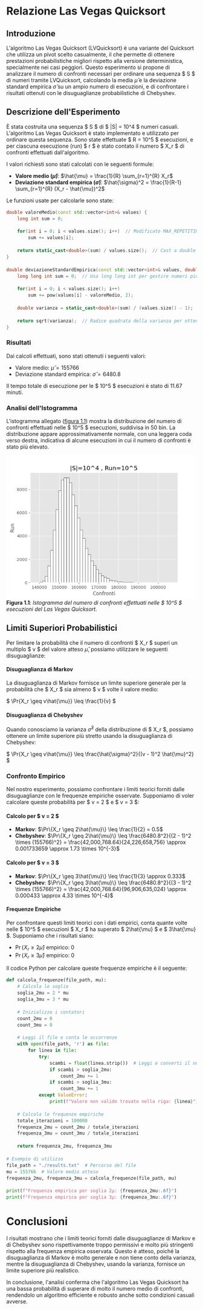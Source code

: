 # Relazione Las Vegas Quicksort

## Introduzione

L'algoritmo Las Vegas Quicksort (LVQuicksort) è una variante del Quicksort che utilizza un pivot scelto casualmente, il che permette di ottenere prestazioni probabilistiche migliori rispetto alla versione deterministica, specialmente nei casi peggiori. Questo esperimento si propone di analizzare il numero di confronti necessari per ordinare una sequenza $ S $ di numeri tramite LVQuicksort, calcolando la media $\hat{\mu}$ e la deviazione standard empirica $\hat{\sigma}$ su un ampio numero di esecuzioni, e di confrontare i risultati ottenuti con le disuguaglianze probabilistiche di Chebyshev.

## Descrizione dell'Esperimento

È stata costruita una sequenza $ S $ di $ |S| = 10^4 $ numeri casuali. L'algoritmo Las Vegas Quicksort è stato implementato e utilizzato per ordinare questa sequenza. Sono state effettuate $ R = 10^5 $ esecuzioni, e per ciascuna esecuzione (run) $ r $ è stato contato il numero $ X_r $ di confronti effettuati dall'algoritmo.

I valori richiesti sono stati calcolati con le seguenti formule:

- **Valore medio ($\hat{\mu}$)**: $\hat{\mu} = \frac{1}{R} \sum_{r=1}^{R} X_r$
- **Deviazione standard empirica ($\hat{\sigma}$)**: $\hat{\sigma}^2 = \frac{1}{R-1} \sum_{r=1}^{R} (X_r - \hat{\mu})^2$

Le funzioni usate per calcolarle sono state:

```cpp
double valoreMedio(const std::vector<int>& values) {
    long int sum = 0;

    for(int i = 0; i < values.size(); i++)  // Modificato MAX_REPETITIONS a values.size()
        sum += values[i];
    
    return static_cast<double>(sum) / values.size();  // Cast a double per precisione
}

double deviazioneStandardEmpirica(const std::vector<int>& values, double valoreMedio) {
    long long int sum = 0;  // Usa long long int per gestire numeri più grandi
    
    for(int i = 0; i < values.size(); i++)
        sum += pow(values[i] - valoreMedio, 2);
        
    double varianza = static_cast<double>(sum) / (values.size() - 1);
    
    return sqrt(varianza);  // Radice quadrata della varianza per ottenere la deviazione standard
}
```

### Risultati

Dai calcoli effettuati, sono stati ottenuti i seguenti valori:

- Valore medio: $\hat{\mu} = 155766$
- Deviazione standard empirica: $\hat{\sigma} = 6480.8$

Il tempo totale di esecuzione per le $ 10^5 $ esecuzioni è stato di 11.67 minuti.

### Analisi dell'Istogramma

L'istogramma allegato ([figura 1.1](./Exported/Plot.png)) mostra la distribuzione del numero di confronti effettuati nelle $ 10^5 $ esecuzioni, suddivisa in 50 bin. La distribuzione appare approssimativamente normale, con una leggera coda verso destra, indicativa di alcune esecuzioni in cui il numero di confronti è stato più elevato.

![Istogramma Confronti](./Exported/Plot.png)
<br>**Figura 1.1**: *Istogramma del numero di confronti effettuati nelle $ 10^5 $ esecuzioni del Las Vegas Quicksort.*

## Limiti Superiori Probabilistici

Per limitare la probabilità che il numero di confronti $ X_r $ superi un multiplo $ v $ del valore atteso $\hat{\mu}$, possiamo utilizzare le seguenti disuguaglianze:

#### Disuguaglianza di Markov

La disuguaglianza di Markov fornisce un limite superiore generale per la probabilità che $ X_r $ sia almeno $ v $ volte il valore medio:

$
\Pr\{X_r \geq v\hat{\mu}\} \leq \frac{1}{v}
$

#### Disuguaglianza di Chebyshev

Quando conosciamo la varianza $\hat{\sigma}^2$ della distribuzione di $ X_r $, possiamo ottenere un limite superiore più stretto usando la disuguaglianza di Chebyshev:

$
\Pr\{X_r \geq v\hat{\mu}\} \leq \frac{\hat{\sigma}^2}{(v - 1)^2 \hat{\mu}^2}
$

### Confronto Empirico

Nel nostro esperimento, possiamo confrontare i limiti teorici forniti dalle disuguaglianze con le frequenze empiriche osservate. Supponiamo di voler calcolare queste probabilità per $ v = 2 $ e $ v = 3 $:

#### Calcolo per $ v = 2 $

- **Markov**: $\Pr\{X_r \geq 2\hat{\mu}\} \leq \frac{1}{2} = 0.5$
- **Chebyshev**: $\Pr\{X_r \geq 2\hat{\mu}\} \leq \frac{6480.8^2}{(2 - 1)^2 \times (155766)^2} = \frac{42,000,768.64}{24,226,658,756} \approx 0.001733659 \approx 1.73 \times 10^{-3}$

#### Calcolo per $ v = 3 $

- **Markov**: $\Pr\{X_r \geq 3\hat{\mu}\} \leq \frac{1}{3} \approx 0.333$
- **Chebyshev**: $\Pr\{X_r \geq 3\hat{\mu}\} \leq \frac{6480.8^2}{(3 - 1)^2 \times (155766)^2} = \frac{42,000,768.64}{96,906,635,024} \approx 0.000433 \approx 4.33 \times 10^{-4}$

#### Frequenze Empiriche

Per confrontare questi limiti teorici con i dati empirici, conta quante volte nelle $ 10^5 $ esecuzioni $ X_r $ ha superato $ 2\hat{\mu} $ e $ 3\hat{\mu} $. Supponiamo che i risultati siano:

- $\Pr\{X_r \geq 2\hat{\mu}\}$ empirico: 0 
- $\Pr\{X_r \geq 3\hat{\mu}\}$ empirico: 0

Il codice Python per calcolare queste frequenze empiriche è il seguente:

```python
def calcola_frequenze(file_path, mu):
    # Calcola le soglie
    soglia_2mu = 2 * mu
    soglia_3mu = 3 * mu

    # Inizializza i contatori
    count_2mu = 0
    count_3mu = 0

    # Leggi il file e conta le occorrenze
    with open(file_path, 'r') as file:
        for linea in file:
            try:
                scambi = float(linea.strip())  # Leggi e converti il numero di scambi
                if scambi > soglia_2mu:
                    count_2mu += 1
                if scambi > soglia_3mu:
                    count_3mu += 1
            except ValueError:
                print(f"Valore non valido trovato nella riga: {linea}")

    # Calcola le frequenze empiriche
    totale_iterazioni = 100000  
    frequenza_2mu = count_2mu / totale_iterazioni
    frequenza_3mu = count_3mu / totale_iterazioni

    return frequenza_2mu, frequenza_3mu

# Esempio di utilizzo
file_path = "./results.txt"  # Percorso del file
mu = 155766  # Valore medio atteso
frequenza_2mu, frequenza_3mu = calcola_frequenze(file_path, mu)

print(f"Frequenza empirica per soglia 2μ: {frequenza_2mu:.6f}")
print(f"Frequenza empirica per soglia 3μ: {frequenza_3mu:.6f}")
```

# Conclusioni

I risultati mostrano che i limiti teorici forniti dalle disuguaglianze di Markov e di Chebyshev sono rispettivamente troppo permissivi e molto più stringenti rispetto alla frequenza empirica osservata. Questo è atteso, poiché la disuguaglianza di Markov è molto generale e non tiene conto della varianza, mentre la disuguaglianza di Chebyshev, usando la varianza, fornisce un limite superiore più realistico.

In conclusione, l'analisi conferma che l'algoritmo Las Vegas Quicksort ha una bassa probabilità di superare di molto il numero medio di confronti, rendendolo un algoritmo efficiente e robusto anche sotto condizioni casuali avverse.

